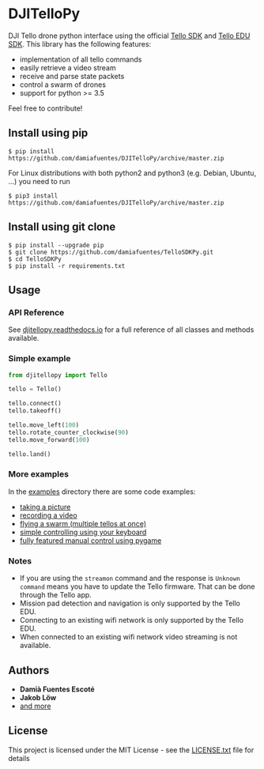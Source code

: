 # DJITelloPy
DJI Tello drone python interface using the official [Tello SDK](https://dl-cdn.ryzerobotics.com/downloads/tello/20180910/Tello%20SDK%20Documentation%20EN_1.3.pdf) and [Tello EDU SDK](https://dl-cdn.ryzerobotics.com/downloads/Tello/Tello%20SDK%202.0%20User%20Guide.pdf). This library has the following features:

- implementation of all tello commands
- easily retrieve a video stream
- receive and parse state packets
- control a swarm of drones
- support for python >= 3.5

Feel free to contribute!

## Install using pip
```
$ pip install https://github.com/damiafuentes/DJITelloPy/archive/master.zip
```

For Linux distributions with both python2 and python3 (e.g. Debian, Ubuntu, ...) you need to run
```
$ pip3 install https://github.com/damiafuentes/DJITelloPy/archive/master.zip
```

## Install using git clone
```
$ pip install --upgrade pip
$ git clone https://github.com/damiafuentes/TelloSDKPy.git
$ cd TelloSDKPy
$ pip install -r requirements.txt
```

## Usage

### API Reference

See [djitellopy.readthedocs.io](https://djitellopy.readthedocs.io/en/latest/) for a full reference of all classes and methods available.

### Simple example

```python
from djitellopy import Tello

tello = Tello()

tello.connect()
tello.takeoff()

tello.move_left(100)
tello.rotate_counter_clockwise(90)
tello.move_forward(100)

tello.land()
```

### More examples
In the [examples](examples/) directory there are some code examples:

- [taking a picture](examples/take-picture.py)
- [recording a video](examples/record-video.py)
- [flying a swarm (multiple tellos at once)](examples/simple-swarm.py)
- [simple controlling using your keyboard](examples/manual-control-opencv.py)
- [fully featured manual control using pygame](examples/manual-control-pygame.py)

### Notes
- If you are using the ```streamon``` command and the response is ```Unknown command``` means you have to update the Tello firmware. That can be done through the Tello app.
- Mission pad detection and navigation is only supported by the Tello EDU.
- Connecting to an existing wifi network is only supported by the Tello EDU.
- When connected to an existing wifi network video streaming is not available.

## Authors

* **Damià Fuentes Escoté**
* **Jakob Löw**
* [and more](https://github.com/damiafuentes/DJITelloPy/graphs/contributors)

## License

This project is licensed under the MIT License - see the [LICENSE.txt](LICENSE.txt) file for details

